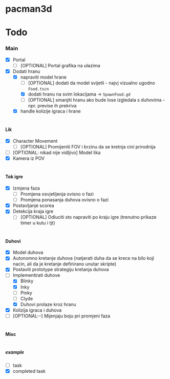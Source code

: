 # pacman3d

# Todo
### Main
- [x] Portal
  - [ ] [OPTIONAL] Portal grafika na ulazima
- [x] Dodati hranu
  - [x] napraviti model hrane
    - [ ] [OPTIONAL] dodati da model svijetli - najvj vizualno ugodno `Food.tscn`
    - [x] dodati hranu na svim lokacijama -> `SpawnFood.gd`
    - [ ] [OPTIONAL] smanjiti hranu ako bude lose izgledala s duhovima - npr. previse ih prekriva
  - [x] handle kolizije igraca i hrane
#
#### Lik
- [x] Character Movement
  - [ ] [OPTIONAL] Promijeniti FOV i brzinu da se kretnja cini prirodnija
- [ ] [OPTIONAL: nikad nije vidljivo] Model lika
- [x] Kamera iz POV
#
#### Tok igre
- [x] Izmjena faza
  - [ ] Promjena osvjetljenja ovisno o fazi
  - [ ] Promjena ponasanja duhova ovisno o fazi
- [x] Postavljanje scorea
- [x] Detekcija kraja igre
  - [ ] [OPTIONAL] Odluciti sto napraviti po kraju igre (trenutno prikaze timer u kutu i tjt)
#
#### Duhovi
- [x] Model duhova
- [x] Autonomno kretanje duhova (natjerati duha da se krece na bilo koji nacin, ali da je kretanje definirano unutar skripte)
- [x] Postaviti prototype strategiju kretanja duhova 
- [ ] Implementirati duhove
  - [x] Blinky
  - [x] Inky
  - [ ] Pinky
  - [ ] Clyde
  - [x] Duhovi prolaze kroz hranu
- [x] Kolizija igraca i duhova
- [ ] [OPTIONAL--] Mijenjaju boju pri promjeni faza
#

#### Misc

#

##### example
- [ ] task
- [x] completed task
